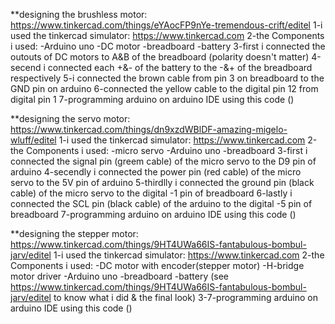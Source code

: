 **designing the brushless motor: https://www.tinkercad.com/things/eYAocFP9nYe-tremendous-crift/editel
 1-i used the tinkercad simulator: https://www.tinkercad.com
2-the Components i used: 
-Arduino uno
-DC motor
-breadboard
-battery
3-first i connected the outouts of DC motors to A&B of the breadboard (polarity doesn't matter)
4-secend i connected each +&- of the battery to the -&+ of the breadboard respectively 
5-i connected the brown cable from pin 3 on breadboard to the GND pin on arduino 
6-connected the yellow cable to the digital pin 12 from digital pin 1
7-programming arduino on arduino IDE using this code ()


**designing the servo motor: https://www.tinkercad.com/things/dn9xzdWBlDF-amazing-migelo-wluff/editel
1-i used the tinkercad simulator: https://www.tinkercad.com
2-the Components i used: 
-micro servo 
-Arduino uno
-breadboard
3-first i connected the signal pin (greem cable) of the micro servo to the D9 pin of arduino 
4-secendly i connected the power pin (red cable) of the micro servo to the 5V pin of arduino 
5-thirdlly i connected the ground pin (black cable) of the micro servo to the digital -1 pin of breadboard
6-lastly i connected the SCL pin (black cable) of the arduino to the digital -5 pin of breadboard
7-programming arduino on arduino IDE using this code ()


**designing the stepper motor: https://www.tinkercad.com/things/9HT4UWa66IS-fantabulous-bombul-jarv/editel
1-i used the tinkercad simulator: https://www.tinkercad.com
2-the Components i used: 
-DC motor with encoder(stepper motor)
-H-bridge motor driver 
-Arduino uno
-breadboard
-battery
(see https://www.tinkercad.com/things/9HT4UWa66IS-fantabulous-bombul-jarv/editel to know what i did & the final look)
3-7-programming arduino on arduino IDE using this code ()
